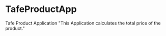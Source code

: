 # TafeProductApp
Tafe Product Application
"This Application calculates the total price of the product."
